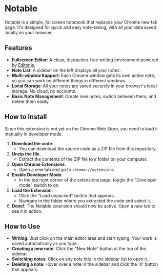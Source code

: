 # Notable

Notable is a simple, fullscreen notebook that replaces your Chrome new tab page. It's designed for quick and easy note-taking, with all your data saved locally on your browser.

## Features

*   **Fullscreen Editor**: A clean, distraction-free writing environment powered by [Editor.js](https://editorjs.io/).
*   **Note List**: A sidebar on the left displays all your notes.
*   **Multi-window Support**: Each Chrome window gets its own active note, so you can work on different things in different windows.
*   **Local Storage**: All your notes are saved securely in your browser's local storage. No cloud, no accounts.
*   **Basic Note Management**: Create new notes, switch between them, and delete them easily.

## How to Install

Since this extension is not yet on the Chrome Web Store, you need to load it manually in developer mode.

1.  **Download the code**:
    *   You can download the source code as a ZIP file from this repository.
2.  **Unzip the file**:
    *   Extract the contents of the ZIP file to a folder on your computer.
3.  **Open Chrome Extensions**:
    *   Open a new tab and go to `chrome://extensions`.
4.  **Enable Developer Mode**:
    *   In the top right corner of the extensions page, toggle the "Developer mode" switch to on.
5.  **Load the Extension**:
    *   Click the "Load unpacked" button that appears.
    *   Navigate to the folder where you extracted the code and select it.
6.  **Done!**: The Notable extension should now be active. Open a new tab to see it in action.

## How to Use

*   **Writing**: Just click on the main editor area and start typing. Your work is saved automatically as you type.
*   **Creating a new note**: Click the "New Note" button at the top of the sidebar.
*   **Switching notes**: Click on any note title in the sidebar list to open it.
*   **Deleting a note**: Hover over a note in the sidebar and click the 'X' button that appears.

